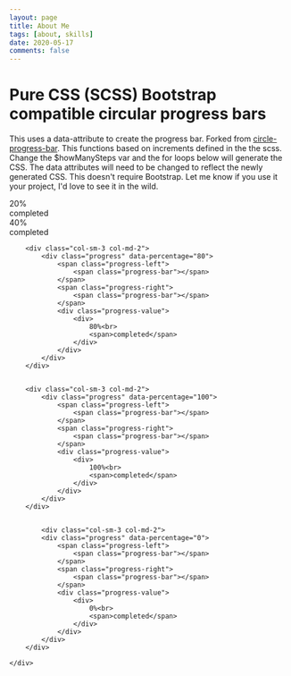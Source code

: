 ```yaml
---
layout: page
title: About Me
tags: [about, skills]
date: 2020-05-17
comments: false
---
```


<div class="container">
	<h1>Pure CSS (SCSS) Bootstrap compatible circular progress bars</h1>
	<p>This uses a data-attribute to create the progress bar. Forked from <a href="https://bootsnipp.com/snippets/featured/circle-progress-bar">circle-progress-bar</a>. This functions based on increments defined in the the scss. Change the $howManySteps var and the for loops below will generate the CSS. The data attributes will need to be changed to reflect the newly generated CSS. This doesn't require Bootstrap. Let me know if you use it your project, I'd love to see it in the wild.</p>
</div>
<div class="container">
	<div class="row">
		<div class="col-sm-3 col-md-2">
			<div class="progress" data-percentage="20">
				<span class="progress-left">
					<span class="progress-bar"></span>
				</span>
				<span class="progress-right">
					<span class="progress-bar"></span>
				</span>
				<div class="progress-value">
					<div>
						20%<br>
						<span>completed</span>
					</div>
				</div>
			</div>
		</div>
		<div class="col-sm-3 col-md-2">
			<div class="progress" data-percentage="40">
				<span class="progress-left">
					<span class="progress-bar"></span>
				</span>
				<span class="progress-right">
					<span class="progress-bar"></span>
				</span>
				<div class="progress-value">
					<div>
						40%<br>
						<span>completed</span>
					</div>
				</div>
			</div>
		</div>
		
		<div class="col-sm-3 col-md-2">
			<div class="progress" data-percentage="80">
				<span class="progress-left">
					<span class="progress-bar"></span>
				</span>
				<span class="progress-right">
					<span class="progress-bar"></span>
				</span>
				<div class="progress-value">
					<div>
						80%<br>
						<span>completed</span>
					</div>
				</div>
			</div>
		</div>
		
		
		<div class="col-sm-3 col-md-2">
			<div class="progress" data-percentage="100">
				<span class="progress-left">
					<span class="progress-bar"></span>
				</span>
				<span class="progress-right">
					<span class="progress-bar"></span>
				</span>
				<div class="progress-value">
					<div>
						100%<br>
						<span>completed</span>
					</div>
				</div>
			</div>
		</div>
		
		
			<div class="col-sm-3 col-md-2">
			<div class="progress" data-percentage="0">
				<span class="progress-left">
					<span class="progress-bar"></span>
				</span>
				<span class="progress-right">
					<span class="progress-bar"></span>
				</span>
				<div class="progress-value">
					<div>
						0%<br>
						<span>completed</span>
					</div>
				</div>
			</div>
		</div>
		
	</div>
</div>
